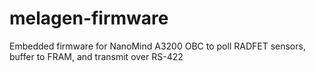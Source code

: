 # melagen-firmware
Embedded firmware for NanoMind A3200 OBC to poll RADFET sensors, buffer to FRAM, and transmit over RS-422
